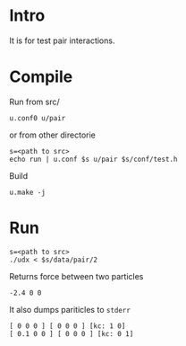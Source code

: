 # Intro

It is for test pair interactions.

# Compile

Run from src/

	u.conf0 u/pair

or from other directorie

	s=<path to src>
	echo run | u.conf $s u/pair $s/conf/test.h

Build

	u.make -j

# Run

	s=<path to src>
	./udx < $s/data/pair/2

Returns force between two particles

	-2.4 0 0

It also dumps pariticles to `stderr`

	[ 0 0 0 ] [ 0 0 0 ] [kc: 1 0]
	[ 0.1 0 0 ] [ 0 0 0 ] [kc: 0 1]
